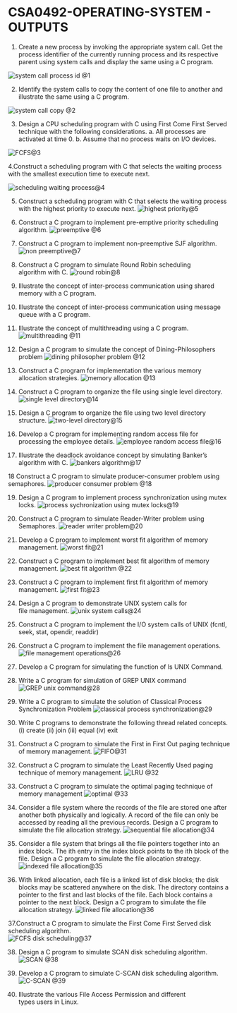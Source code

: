# CSA0492-OPERATING-SYSTEM - OUTPUTS

1.	Create a new process by invoking the appropriate system call. Get the process identifier of the currently running process and its respective parent using system calls and display the same using a C program.

![system call process id @1](https://user-images.githubusercontent.com/112486766/215273884-01192a59-39b6-4ba1-983a-032ca40590f3.png)

2. Identify the system calls to copy the content of one file to another and illustrate the same using a C program.

![system call copy @2](https://user-images.githubusercontent.com/112486766/215274011-45743c8c-0236-4130-9d06-c5b3555840aa.png)

3. Design a CPU scheduling program with C using First Come First Served technique with the following considerations. 
a. All processes are activated at time 0. 
b. Assume that no process waits on I/O devices.

![FCFS@3](https://user-images.githubusercontent.com/112486766/215274051-fbf27ae6-e321-45b7-b654-44d241612ab5.png)

4.Construct a scheduling program with C that selects the waiting process with the smallest execution time to execute next.

![scheduling waiting process@4](https://user-images.githubusercontent.com/112486766/215274103-e145174f-1b48-4ec4-9b7e-a0ac09bf63fd.png)

5. Construct a scheduling program with C that selects the waiting process with the highest priority to execute next.
![highest priority@5](https://user-images.githubusercontent.com/112486766/215275214-5e3acbef-2825-4033-8372-f5498bcd5c35.png)

6. Construct a C program to implement pre-emptive priority scheduling algorithm.
![preemptive @6](https://user-images.githubusercontent.com/112486766/215275237-7418e2d9-3512-4c4c-b096-d0c64b467e16.png)

7. Construct a C program to implement non-preemptive SJF algorithm.
![non preemptive@7](https://user-images.githubusercontent.com/112486766/215275251-032a9ece-59cd-4f96-851c-db070abb66cb.png)

8. Construct a C program to simulate Round Robin scheduling algorithm with C.
![round robin@8](https://user-images.githubusercontent.com/112486766/215275295-d0dd7a80-2d4a-40a2-b27e-6528f11d3679.png)

9. Illustrate the concept of inter-process communication using shared memory with a C program.  


10. Illustrate the concept of inter-process communication using message queue with a C program.  

11. Illustrate the concept of multithreading using a C program.
![multithreading @11](https://user-images.githubusercontent.com/112486766/215275373-0a95e5a9-9d40-4b34-bc10-53b3f585c846.png)

12. Design a C program to simulate the concept of Dining-Philosophers problem
![dining philosopher problem @12](https://user-images.githubusercontent.com/112486766/215275396-2f8218c6-8961-4dd2-b150-cb893e0d7468.png)

13. Construct a C program for implementation the various memory allocation strategies.
![memory allocation @13](https://user-images.githubusercontent.com/112486766/215275415-5cd31723-f52d-4b0f-bd1e-68e141c97858.png)

14. Construct a C program to organize the file using single level directory.
![single level directory@14](https://user-images.githubusercontent.com/112486766/215275435-feb5b145-f009-418e-96bf-8c50ed16f821.png)

15. Design a C program to organize the file using two level directory structure.
![two-level directory@15](https://user-images.githubusercontent.com/112486766/215275447-20a5b741-72f7-4f00-9803-48cd3cc801db.png)

16. Develop a C program for implementing random access file for processing the employee details.
![employee random access file@16](https://user-images.githubusercontent.com/112486766/215275458-cad9ffb7-86ab-49b6-b171-7c90b42eb4cf.png)

17. Illustrate the deadlock avoidance concept by simulating Banker’s algorithm with C. 
![bankers algorithm@17](https://user-images.githubusercontent.com/112486766/215275464-74467660-1a03-4c16-b382-d12a275c16a8.png)

18 Construct a C program to simulate producer-consumer problem using semaphores. 
![producer consumer problem @18](https://user-images.githubusercontent.com/112486766/215275476-081707b6-1378-40c9-81d7-16da8d8be582.png)

19. Design a C program to implement process synchronization using mutex locks.
![process sychronization using mutex locks@19](https://user-images.githubusercontent.com/112486766/215317207-75d5331f-aa7a-47ef-9211-eb6a54e36376.png)

20. Construct a C program to simulate Reader-Writer problem using Semaphores.
![reader writer problem@20](https://user-images.githubusercontent.com/112486766/215275508-dceb1ae5-525a-4edc-8e6b-589632a1325f.png)

21. Develop a C program to implement worst fit algorithm of memory management.
![worst fit@21](https://user-images.githubusercontent.com/112486766/215275539-21b0f34c-790c-4d41-9c85-67a42de154e1.png)

22. Construct a C program to implement best fit algorithm of memory management.
![best fit algorithm @22](https://user-images.githubusercontent.com/112486766/215275553-26bea36f-4455-4550-9f97-4bde37df4708.png)

23. Construct a C program to implement first fit algorithm of memory management.
![first fit@23](https://user-images.githubusercontent.com/112486766/215275576-706de597-77cf-4d44-9f27-04d8c08252ea.png)

24. Design a C program to demonstrate UNIX system calls for file management.
![unix system calls@24](https://user-images.githubusercontent.com/112486766/215275605-7db99e9c-7e4b-4ed8-aa23-e6adb053464e.png)

25. Construct a C program to implement the I/O system calls of UNIX (fcntl, seek, stat, opendir, readdir)

26. Construct a C program to implement the file management operations.
![file management operations@26](https://user-images.githubusercontent.com/112486766/215327561-e2672de2-e4e1-4d80-8177-4e9457d3e3ca.png)

27. Develop a C program for simulating the function of ls UNIX Command.

28. Write a C program for simulation of GREP UNIX command
![GREP unix command@28](https://user-images.githubusercontent.com/112486766/215275644-3598edd3-f416-4ce1-accc-6b99dd981e57.png)

29. Write a C program to simulate the solution of Classical Process Synchronization Problem
![classical process synchronization@29](https://user-images.githubusercontent.com/112486766/215275658-95336c73-98fa-4029-8da2-c54dc8f141d0.png)

30. Write C programs to demonstrate the following thread related concepts.
(i) create (ii) join (iii) equal (iv) exit

31. Construct a C program to simulate the First in First Out paging technique of memory management.
![FIFO@31](https://user-images.githubusercontent.com/112486766/215275673-fc821ba6-b072-44d4-abc8-2de5e64dbc31.png)

32. Construct a C program to simulate the Least Recently Used paging technique of memory management.
![LRU @32](https://user-images.githubusercontent.com/112486766/215275686-f140c6cf-cd01-4d85-a265-b4216d5fb01f.png)

33. Construct a C program to simulate the optimal paging technique of memory management 
![optimal @33](https://user-images.githubusercontent.com/112486766/215275699-d0df217d-277e-4fdf-a3c4-ca3b7dd17a04.png)

34. Consider a file system where the records of the file are stored one after another both physically and logically. A record of the file can only be accessed by reading all the previous records.  Design a C program to simulate the file allocation strategy.
![sequential file allocation@34](https://user-images.githubusercontent.com/112486766/215275712-5d520df2-9cac-46f0-9272-d11c72ea055f.png)

35. Consider a file system that brings all the file pointers together into an index block. The ith entry in the index block points to the ith block of the file. Design a C program to simulate the file allocation strategy.
![indexed file allocation@35](https://user-images.githubusercontent.com/112486766/215275725-ede6db12-552c-4ba0-a9ce-2152fb5047a3.png)

36. With linked allocation, each file is a linked list of disk blocks; the disk blocks may be scattered anywhere on the disk. The directory contains a pointer to the first and last blocks of the file.  Each block contains a pointer to the next block. Design a C program to simulate the file allocation strategy.
![linked file allocation@36](https://user-images.githubusercontent.com/112486766/215275737-76a1b661-b982-44d4-8282-8c9c4f283036.png)

37.Construct a C program to simulate the First Come First Served disk scheduling algorithm.  
![FCFS disk scheduling@37](https://user-images.githubusercontent.com/112486766/215275839-8b4687c7-e214-4bf0-ba2b-ff4ab28f6aaf.png)

38. Design a C program to simulate SCAN disk scheduling algorithm.
![SCAN @38](https://user-images.githubusercontent.com/112486766/215275858-7bcc6da6-bd93-412f-9456-075f3c2f34d1.png)

39. Develop a C program to simulate C-SCAN disk scheduling algorithm.
![C-SCAN @39](https://user-images.githubusercontent.com/112486766/215275867-18386d43-d67e-49a6-8f51-9d680122c678.png)

40. Illustrate the various File Access Permission and different types users in Linux.





